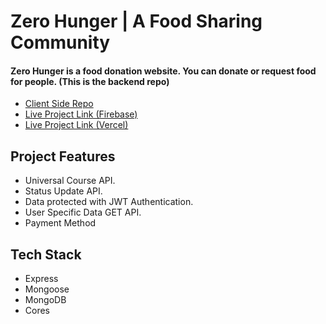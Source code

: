 # Zero Hunger | A Food Sharing Community

#### Zero Hunger is a food donation website. You can donate or request food for people. (This is the backend repo)

- [Client Side Repo](https://github.com/programming-hero-web-course1/b8a12-server-side-CodeWithRashed)
- [Live Project Link (Firebase)](https://e-tutor-989d6.web.app)
- [Live Project Link (Vercel)](https://e-tutor-client.vercel.app)


## Project Features
- Universal Course API.
- Status Update API.
- Data protected with JWT Authentication.
- User Specific Data GET API.
- Payment Method

## Tech Stack

- Express
- Mongoose
- MongoDB
- Cores

